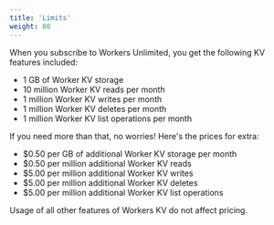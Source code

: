 ```yaml
---
title: 'Limits'
weight: 80
---
```


When you subscribe to Workers Unlimited, you get the following KV features
included:

- 1 GB of Worker KV storage
- 10 million Worker KV reads per month
- 1 million Worker KV writes per month
- 1 million Worker KV deletes per month
- 1 million Worker KV list operations per month

If you need more than that, no worries! Here's the prices for extra:

- $0.50 per GB of additional Worker KV storage per month
- $0.50 per million additional Worker KV reads
- $5.00 per million additional Worker KV writes
- $5.00 per million additional Worker KV deletes
- $5.00 per million additional Worker KV list operations

Usage of all other features of Workers KV do not affect pricing.